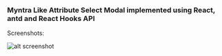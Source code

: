 ### Myntra Like Attribute Select Modal implemented using React, antd and React Hooks API

Screenshots:

![alt screenshot](https://i.ibb.co/9hfr4KD/modal.png)